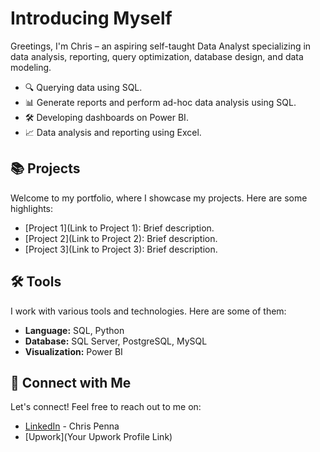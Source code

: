 # Introducing Myself

Greetings, I'm Chris – an aspiring self-taught Data Analyst specializing in data analysis, reporting, query optimization, database design, and data modeling.

- 🔍 Querying data using SQL.
- 📊 Generate reports and perform ad-hoc data analysis using SQL.
- 🛠️ Developing dashboards on Power BI.
- 📈 Data analysis and reporting using Excel.

## 📚 Projects

Welcome to my portfolio, where I showcase my projects. Here are some highlights:

- [Project 1](Link to Project 1): Brief description.
- [Project 2](Link to Project 2): Brief description.
- [Project 3](Link to Project 3): Brief description.

## 🛠️ Tools

I work with various tools and technologies. Here are some of them:

- **Language:** SQL, Python
- **Database:** SQL Server, PostgreSQL, MySQL
- **Visualization:** Power BI

## 👋 Connect with Me

Let's connect! Feel free to reach out to me on:

- [LinkedIn](https://www.linkedin.com/in/chris-penna-0b524226b/) - Chris Penna
- [Upwork](Your Upwork Profile Link)

